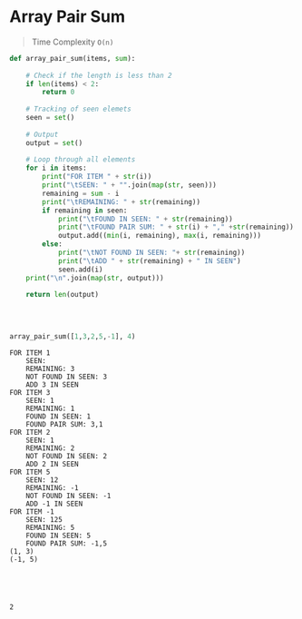 
# Array Pair Sum


> Time Complexity `O(n)`


```python
def array_pair_sum(items, sum):
    
    # Check if the length is less than 2
    if len(items) < 2:
        return 0
    
    # Tracking of seen elemets
    seen = set()
    
    # Output
    output = set()
    
    # Loop through all elements
    for i in items:
        print("FOR ITEM " + str(i))
        print("\tSEEN: " + "".join(map(str, seen)))
        remaining = sum - i
        print("\tREMAINING: " + str(remaining))
        if remaining in seen:
            print("\tFOUND IN SEEN: " + str(remaining))
            print("\tFOUND PAIR SUM: " + str(i) + "," +str(remaining))
            output.add((min(i, remaining), max(i, remaining)))
        else:
            print("\tNOT FOUND IN SEEN: "+ str(remaining))
            print("\tADD " + str(remaining) + " IN SEEN")
            seen.add(i)
    print("\n".join(map(str, output)))
    
    return len(output)
            
        
    
```


```python
array_pair_sum([1,3,2,5,-1], 4)
```

    FOR ITEM 1
    	SEEN: 
    	REMAINING: 3
    	NOT FOUND IN SEEN: 3
    	ADD 3 IN SEEN
    FOR ITEM 3
    	SEEN: 1
    	REMAINING: 1
    	FOUND IN SEEN: 1
    	FOUND PAIR SUM: 3,1
    FOR ITEM 2
    	SEEN: 1
    	REMAINING: 2
    	NOT FOUND IN SEEN: 2
    	ADD 2 IN SEEN
    FOR ITEM 5
    	SEEN: 12
    	REMAINING: -1
    	NOT FOUND IN SEEN: -1
    	ADD -1 IN SEEN
    FOR ITEM -1
    	SEEN: 125
    	REMAINING: 5
    	FOUND IN SEEN: 5
    	FOUND PAIR SUM: -1,5
    (1, 3)
    (-1, 5)





    2


